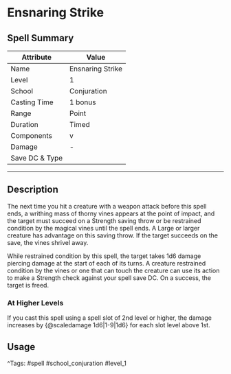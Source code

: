 # Ensnaring Strike

## Spell Summary

| Attribute        | Value                  |
|------------------|------------------------|
| Name             | Ensnaring Strike                 |
| Level            | 1                |
| School           | Conjuration          |
| Casting Time     | 1 bonus              |
| Range            | Point            |
| Duration         | Timed             |
| Components       | v             |
| Damage           | -               |
| Save DC & Type   |              |

---

## Description

The next time you hit a creature with a weapon attack before this spell ends, a writhing mass of thorny vines appears at the point of impact, and the target must succeed on a Strength saving throw or be restrained condition by the magical vines until the spell ends. A Large or larger creature has advantage on this saving throw. If the target succeeds on the save, the vines shrivel away.

While restrained condition by this spell, the target takes 1d6 damage piercing damage at the start of each of its turns. A creature restrained condition by the vines or one that can touch the creature can use its action to make a Strength check against your spell save DC. On a success, the target is freed.

### At Higher Levels
If you cast this spell using a spell slot of 2nd level or higher, the damage increases by {@scaledamage 1d6|1-9|1d6} for each slot level above 1st.

## Usage


^Tags: #spell #school_conjuration #level_1